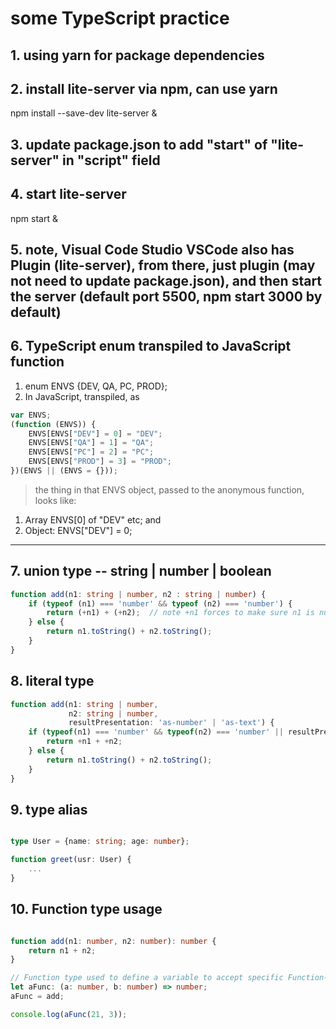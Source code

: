 # some TypeScript practice

## 1. using yarn for package dependencies

## 2. install lite-server via npm, can use yarn

npm install --save-dev lite-server &

## 3. update package.json to add "start" of "lite-server" in "script" field

## 4. start lite-server

npm start &

## 5. note, Visual Code Studio VSCode also has Plugin (lite-server), from there, just plugin (may not need to update package.json), and then start the server (default port 5500,  npm start 3000 by default)

## 6. TypeScript enum transpiled to JavaScript function
1. enum ENVS {DEV, QA, PC, PROD};
2. In JavaScript, transpiled, as

```JavaScript
var ENVS;
(function (ENVS)) {
    ENVS[ENVS["DEV"] = 0] = "DEV";
    ENVS[ENVS["QA"] = 1] = "QA";
    ENVS[ENVS["PC"] = 2] = "PC";
    ENVS[ENVS["PROD"] = 3] = "PROD";
})(ENVS || (ENVS = {}));
```


 > the thing in that ENVS object, passed to the anonymous function, looks like:
 >

1. Array ENVS[0] of "DEV" etc;  and 
2. Object:  ENVS["DEV"] = 0;

***


## 7. union type -- string | number | boolean

```TypeScript
function add(n1: string | number, n2 : string | number) {
    if (typeof (n1) === 'number' && typeof (n2) === 'number') {
        return (+n1) + (+n2);  // note +n1 forces to make sure n1 is number, otherwise transpiler error
    } else {
        return n1.toString() + n2.toString();
    }
}
```

## 8. literal type

```TypeScript
function add(n1: string | number,
             n2: string | number,
             resultPresentation: 'as-number' | 'as-text') {
    if (typeof(n1) === 'number' && typeof(n2) === 'number' || resultPresentation === 'as-number') {
        return +n1 + +n2;
    } else {
        return n1.toString() + n2.toString();
    }
}
```

## 9. type alias

```TypeScript

type User = {name: string; age: number};

function greet(usr: User) {
    ...
}
```

## 10. Function type usage

```TypeScript

function add(n1: number, n2: number): number {
    return n1 + n2;
}

// Function type used to define a variable to accept specific Function-type: here, 2 number parameters and returning a number
let aFunc: (a: number, b: number) => number;
aFunc = add;

console.log(aFunc(21, 3));
```



